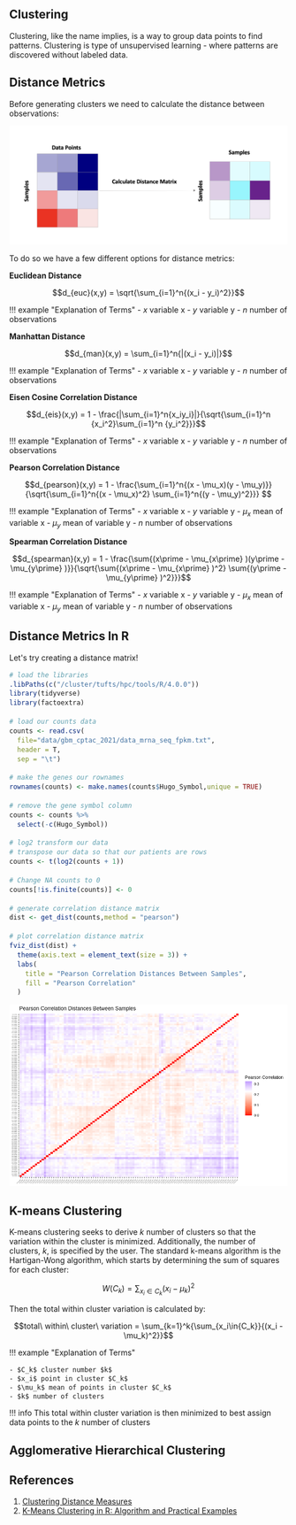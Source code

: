 ## Clustering

Clustering, like the name implies, is a way to group data points to find patterns. Clustering is type of unsupervised learning - where patterns are discovered without labeled data. 

## Distance Metrics

Before generating clusters we need to calculate the distance between observations:

![](images/calc_dist_mat.png)

To do so we have a few different options for distance metrics:

**Euclidean Distance**

$$d_{euc}(x,y) = \sqrt{\sum_{i=1}^n{(x_i - y_i)^2}}$$

!!! example "Explanation of Terms"
    - $x$ variable x
    - $y$ variable y
    - $n$ number of observations
    
**Manhattan Distance**

$$d_{man}(x,y) = \sum_{i=1}^n{|(x_i - y_i)|}$$

!!! example "Explanation of Terms"
    - $x$ variable x
    - $y$ variable y
    - $n$ number of observations
  
**Eisen Cosine Correlation Distance**

$$d_{eis}(x,y) = 1 - \frac{|\sum_{i=1}^n{x_iy_i}|}{\sqrt{\sum_{i=1}^n {x_i^2}\sum_{i=1}^n {y_i^2}}}$$

!!! example "Explanation of Terms"
    - $x$ variable x
    - $y$ variable y
    - $n$ number of observations
    
**Pearson Correlation Distance**  

$$d_{pearson}(x,y) = 1 - \frac{\sum_{i=1}^n{(x - \mu_x)(y - \mu_y)}}{\sqrt{\sum_{i=1}^n{(x - \mu_x)^2} \sum_{i=1}^n{(y - \mu_y)^2}}} $$

!!! example "Explanation of Terms"
    - $x$ variable x
    - $y$ variable y
    - $\mu_x$ mean of variable x
    - $\mu_y$ mean of variable y
    - $n$ number of observations

**Spearman Correlation Distance**  

$$d_{spearman}(x,y) = 1 - \frac{\sum{(x\prime - \mu_{x\prime} )(y\prime  - \mu_{y\prime} )}}{\sqrt{\sum{(x\prime  - \mu_{x\prime} )^2} \sum{(y\prime  - \mu_{y\prime} )^2}}}$$

!!! example "Explanation of Terms"
    - $x$ variable x
    - $y$ variable y
    - $\mu_x$ mean of variable x
    - $\mu_y$ mean of variable y
    - $n$ number of observations

## Distance Metrics In R

Let's try creating a distance matrix!

```R
# load the libraries
.libPaths(c("/cluster/tufts/hpc/tools/R/4.0.0"))
library(tidyverse)
library(factoextra)

# load our counts data
counts <- read.csv(
  file="data/gbm_cptac_2021/data_mrna_seq_fpkm.txt",
  header = T,
  sep = "\t")

# make the genes our rownames
rownames(counts) <- make.names(counts$Hugo_Symbol,unique = TRUE)

# remove the gene symbol column
counts <- counts %>%
  select(-c(Hugo_Symbol)) 

# log2 transform our data 
# transpose our data so that our patients are rows
counts <- t(log2(counts + 1))

# Change NA counts to 0
counts[!is.finite(counts)] <- 0

# generate correlation distance matrix
dist <- get_dist(counts,method = "pearson")

# plot correlation distance matrix
fviz_dist(dist) +
  theme(axis.text = element_text(size = 3)) +
  labs(
    title = "Pearson Correlation Distances Between Samples",
    fill = "Pearson Correlation"
  )
```

![](images/sample_corr_mat.png)

## K-means Clustering 

K-means clustering seeks to derive $k$ number of clusters so that the variation within the cluster is minimized. Additionally, the number of clusters, $k$, is specified by the user. The standard k-means algorithm is the Hartigan-Wong algorithm, which starts by determining the sum of squares for each cluster:

$$W(C_k) = \sum_{x_i\in{C_k}}{(x_i - \mu_k)^2}$$
    
Then the total within cluster variation is calculated by:

$$total\ within\ cluster\ variation = \sum_{k=1}^k{\sum_{x_i\in{C_k}}{(x_i - \mu_k)^2}}$$

!!! example "Explanation of Terms"

    - $C_k$ cluster number $k$
    - $x_i$ point in cluster $C_k$
    - $\mu_k$ mean of points in cluster $C_k$
    - $k$ number of clusters
    
!!! info
    This total within cluster variation is then minimized to best assign data points to the $k$ number of clusters
    
## Agglomerative Hierarchical Clustering

## References

1. [Clustering Distance Measures](https://www.datanovia.com/en/lessons/clustering-distance-measures/)
2. [K-Means Clustering in R: Algorithm and Practical Examples](https://www.datanovia.com/en/lessons/k-means-clustering-in-r-algorith-and-practical-examples/)
